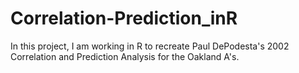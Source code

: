 # Correlation-Prediction_inR

In this project, I am working in R to recreate Paul DePodesta's 2002 Correlation and Prediction Analysis for the Oakland A's.
